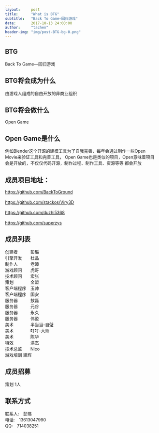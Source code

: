 ```yaml
---
layout:     post
title:      "What is BTG"
subtitle:   "Back To Game—回归游戏"
date:       2017-10-13 24:00:00
author:     "tachen"
header-img: "img/post-BTG-bg-0.png"
---
```

<h2>
BTG
</h2>
<p>Back To Game—回归游戏</p>

<h2>
BTG将会成为什么
</h2>
由游戏人组成的自由开放的非商业组织

<h2>
BTG将会做什么
</h2>
<p>Open Game</p>

<h2>Open Game是什么</h2>
<p>例如Blender这个开源的建模工具为了自我完善，每年会通过制作一些Open Movie来验证工具和完善工具，
Open Game也是类似的项目，Open意味着项目会是开放的，不仅仅代码开源，制作过程、制作工具、资源等等
都会开放
</p>

<h2>
成员项目地址：
</h2>
<a href="https://github.com/BackToGround" target="_blank">https://github.com/BackToGround</a>
<br />
<br />
<a href="https://github.com/stackos/Viry3D" target="_blank">https://github.com/stackos/Viry3D</a>
<br />
<br />
<a href="https://github.com/duzhi5368" target="_blank">https://github.com/duzhi5368</a>
<br />
<br />
<a href="https://github.com/superzys" target="_blank">https://github.com/superzys</a>

<h2>成员列表</h2>
<p>
创建者　　　彭璐<br />
引擎开发　　杜晶<br />
制作人　　　老谭<br />
游戏顾问　　虎哥<br />
技术顾问　　宏张<br />
策划　　　　金盟<br />
客户端程序　玉帅<br />
客户端程序　国安<br />
服务器　　　敖磊<br />
服务器　　　元谷<br />
服务器　　　永久<br />
服务器　　　伟盈<br />
美术　　　　半当当-自璧<br />
美术　　　　叮叮-大师<br />
美术　　　　陈华<br />
特效　　　　洪杰<br />
技术总监　　Nico<br />
游戏培训	建辉
</p>

<h2>成员招募</h2>
<p>
策划 1人
</p>

<h2>联系方式</h2>
联系人:　彭璐<br />
电话:　13613047990<br />
QQ:　714038251 

